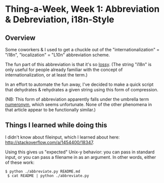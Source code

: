 Thing-a-Week, Week 1:  Abbreviation & Debreviation, i18n-Style
========

Overview
--------
Some coworkers & I used to get a chuckle out of the "internationalization" = "i18n", "localization" = "L10n" abbreviation scheme.  

The fun part of this abbreviation is that it's so [lossy](http://en.wikipedia.org/wiki/Lossy).  (The string "i18n" is only useful for people already familiar with the concept of internationalization, or at least the term.)

In an effort to automate the fun away, I've decided to make a quick script that dehydrates & rehydrates a given string using this form of compression.

(NB:  This form of abbreviation apparently falls under the umbrella term [numeronym](http://en.wikipedia.org/wiki/Numeronym), which seems unfortunate.  None of the other phenomena in that article appear to be functionally similar.)

Things I learned while doing this
---------------------------------
I didn't know about fileinput, which I learned about here:  http://stackoverflow.com/a/1454400/18347.  

Using this gives us "expected" Unix-y behavior:  you can pass in standard input, or you can pass a filename in as an argument.  In other words, either of these work:

    $ python ./abbreviate.py README.md
	 $ cat README | python ./abbreviate.py
